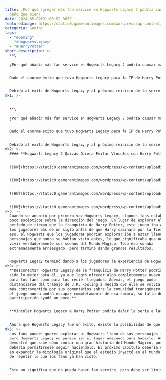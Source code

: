 ```yaml
---
title: ¡Por qué agregar más fan service en Hogwarts Legacy 2 podría causar más
  daño que bien!
date: 2024-05-02T01:06:52.365Z
featuredimage: https://static0.gamerantimages.com/wordpress/wp-content/uploads/2024/04/hogwarts-legacy-flight.jpg?q=70&fit=contain&w=1140&h=&dpr=1
categoria: Gaming
tags:
  - "#Gaming"
  - "#HogwartsLegacy"
  - "#HarryPotter"
short-description: >-
  **\

  ¿Por qué añadir más fan service en Hogwarts Legacy 2 podría causar más daño que bien?**


  Dado el enorme éxito que tuvo Hogwarts Legacy para la IP de Harry Potter, se puede asumir que una secuela ya está en proceso. Aunque aún no se ha confirmado oficialmente, numerosos rumores y filtraciones sugieren que Avalanche Software ya ha comenzado a trabajar en el próximo capítulo de su historia. Y aunque probablemente cumplirá una vez más los sueños de los fans de Harry Potter, la secuela de Hogwarts Legacy podría querer ser un poco cautelosa cuando se trata de la franquicia en general.


  Debido al éxito de Hogwarts Legacy y al próximo reinicio de la serie de Harry Potter, Warner Bros. podría estar interesada en vin
mk1: >-
  

  **\

  ¿Por qué añadir más fan service en Hogwarts Legacy 2 podría causar más daño que bien?**


  Dado el enorme éxito que tuvo Hogwarts Legacy para la IP de Harry Potter, se puede asumir que una secuela ya está en proceso. Aunque aún no se ha confirmado oficialmente, numerosos rumores y filtraciones sugieren que Avalanche Software ya ha comenzado a trabajar en el próximo capítulo de su historia. Y aunque probablemente cumplirá una vez más los sueños de los fans de Harry Potter, la secuela de Hogwarts Legacy podría querer ser un poco cautelosa cuando se trata de la franquicia en general.


  Debido al éxito de Hogwarts Legacy y al próximo reinicio de la serie de Harry Potter, Warner Bros. podría estar interesada en vincularlo más estrechamente al material de origen. Para lograr esto, la eventual secuela podría estar llena hasta el borde de fan service y personajes destacados. Aunque eso puede sonar emocionante para los fans, demasiado fan service también podría arruinar la experiencia en general para muchos. Una de las mejores partes de Hogwarts Legacy fue que era un cuento completamente nuevo dentro del Mundo Mágico, y forzar más lazos directos con el viaje de Harry podría quitarle lo que lo hizo tan especial.
mk2: >-
  #### **Hogwarts Legacy 2 Quizás Quiera Evitar Vínculos con Harry Potter**


  ![HW](https://static0.gamerantimages.com/wordpress/wp-content/uploads/2024/04/mixcollage-28-apr-2024-12-58-am-3967.jpg?q=49&fit=contain&w=750&h=415&dpr=2 "HW")


  ![HW](https://static0.gamerantimages.com/wordpress/wp-content/uploads/2024/04/hogwarts-legacy-character-on-a-hippogriff-at-sunset.jpg?q=49&fit=contain&w=750&h=415&dpr=2 "HW")


  ![HW](https://static0.gamerantimages.com/wordpress/wp-content/uploads/2024/04/hogwarts-legacy-character-exploring-the-open-world.jpg?q=49&fit=contain&w=750&h=415&dpr=2 "HW")


  ![HW](https://static0.gamerantimages.com/wordpress/wp-content/uploads/2024/04/hogwarts-legacy-duelists.jpg?q=49&fit=contain&w=750&h=415&dpr=2 "HW")
mk3: >-
  Cuando se anunció por primera vez Hogwarts Legacy, algunos fans estaban un
  poco escépticos sobre la dirección del juego. En lugar de explorar el mismo
  período de tiempo que la franquicia de Harry Potter, este juego iba a llevar a
  los jugadores más de un siglo antes de que Harry caminara por la Tierra. Por
  eso, el Hogwarts que los jugadores podrían explorar iba a estar lleno de
  personajes que nunca se habían visto antes, lo que significaba que no podrían
  vivir verdaderamente sus sueños del Mundo Mágico. Todo eso sonaba
  extremadamente arriesgado, pero terminó dando grandes resultados.


  Hogwarts Legacy terminó dando a los jugadores la experiencia de Hogwarts que han estado deseando desde el primer Harry Potter, aunque con personajes completamente nuevos. Esa desconexión de la franquicia más amplia puede haber ayudado considerablemente. No estaba limitado por nada que J.K. Rowling hubiera escrito antes, y en su lugar, Avalanche pudo contar su propia historia. Puede que hubiera algunos nombres reconocibles, pero en su mayor parte, el juego contó un relato completamente original con una nueva mitología que a los fans pareció encantar.
mk4: >-
  **Desconectar Hogwarts Legacy de la franquicia de Harry Potter podría haber
  sido lo mejor para él, ya que logró ofrecer algo completamente nuevo tanto
  para los fans como para los recién llegados. Además, el juego pudo
  distanciarse del trabajo de J.K. Rowling a medida que ella se volvía cada vez
  más controvertida por sus comentarios sobre la comunidad transgénero. Aunque
  el juego nunca podrá escapar completamente de esa sombra, su falta de
  participación ayudó un poco.**


  **Vincular Hogwarts Legacy a Harry Potter podría dañar la serie a largo plazo**


  Ahora que Hogwarts Legacy fue un éxito, existe la posibilidad de que Warner Bros. lo utilice como una forma de revivir la franquicia del Mundo Mágico después de los resultados decepcionantes de las películas de Fantastic Beasts. Para lograrlo, el estudio podría hacer que la serie se vincule directamente con la franquicia. En cuanto a la línea de tiempo, el juego no tiene mucho más que avanzar antes de que los jugadores comiencen a encontrar personajes más familiares. Y una vez que esos personajes o eventos comiencen a aparecer, Avalanche ya no podrá contar sus propios relatos originales.
mk5: >-
  Los fans pueden querer explorar un Hogwarts lleno de sus personajes favoritos,
  pero Hogwarts Legacy no parece ser el lugar adecuado para hacerlo. Avalanche
  demostró que sabe cómo contar una gran historia del Mundo Mágico, por lo que
  debería permitírsele seguir haciéndolo. El próximo capítulo debería centrarse
  en expandir la mitología original que el estudio inyectó en el mundo en lugar
  de repetir lo que los fans ya han visto.


  Esto no significa que no pueda haber fan service, pero debe ser limitado y manejado delicadamente. No puede dominar la trama principal, ya que el enfoque debe seguir siendo un relato original, y personajes importantes como Dumbledore deben quedar completamente fuera. Warner Bros. siempre puede crear una aventura similar en Hogwarts llena de figuras icónicas, pero Hogwarts Legacy debería ser dejado para seguir haciendo su propia cosa.
---
```

